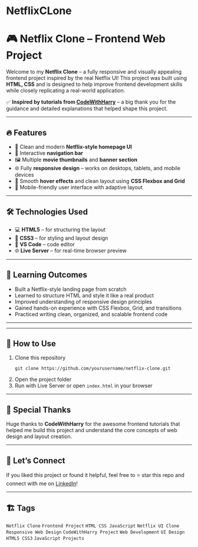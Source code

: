 # NetflixCLone
# 🎮 Netflix Clone – Frontend Web Project

Welcome to my **Netflix Clone** – a fully responsive and visually appealing frontend project inspired by the real Netflix UI! This project was built using **HTML, CSS** and is designed to help improve frontend development skills while closely replicating a real-world application.  

✅ **Inspired by tutorials from [CodeWithHarry](https://www.youtube.com/@CodeWithHarry)** – a big thank you for the guidance and detailed explanations that helped shape this project.

---

## 🔥 Features

- 🎥 Clean and modern **Netflix-style homepage UI**
- 🧽 Interactive **navigation bar**
- 🖼 Multiple **movie thumbnails** and **banner section**
- 🌐 Fully **responsive design** – works on desktops, tablets, and mobile devices
- 🎨 Smooth **hover effects** and clean layout using **CSS Flexbox and Grid**
- 📱 Mobile-friendly user interface with adaptive layout

---

## 🛠️ Technologies Used

- 💻 **HTML5** – for structuring the layout  
- 🎨 **CSS3** – for styling and layout design  
- 🧰 **VS Code** – code editor  
- 🌐 **Live Server** – for real-time browser preview  

---

## 📌 Learning Outcomes

- Built a Netflix-style landing page from scratch
- Learned to structure HTML and style it like a real product
- Improved understanding of responsive design principles
- Gained hands-on experience with CSS Flexbox, Grid, and transitions
- Practiced writing clean, organized, and scalable frontend code

---


---

## 📂 How to Use

1. Clone this repository  
   ```
   git clone https://github.com/yourusername/netflix-clone.git
   ```  
2. Open the project folder  
3. Run with Live Server or open `index.html` in your browser  

---

## 🙌 Special Thanks

Huge thanks to **CodeWithHarry** for the awesome frontend tutorials that helped me build this project and understand the core concepts of web design and layout creation.

---

## 📣 Let’s Connect

If you liked this project or found it helpful, feel free to ⭐ star this repo and connect with me on [LinkedIn](#)!

---

## 🏗️ Tags

`Netflix Clone` `Frontend Project` `HTML CSS JavaScript` `Netflix UI Clone` `Responsive Web Design` `CodeWithHarry Project` `Web Development` `UI Design` `HTML5 CSS3` `JavaScript Projects`

